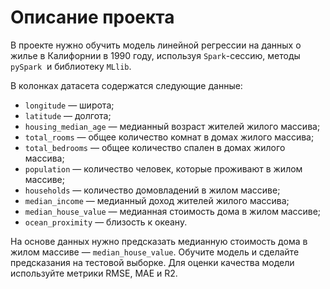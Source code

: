 # Описание проекта

В проекте нужно обучить модель линейной регрессии на данных о жилье в Калифорнии в 1990 году, используя `Spark`-сессию, методы `pySpark`  и библиотеку `MLlib`.

В колонках датасета содержатся следующие данные:

- `longitude` — широта;
- `latitude` — долгота;
- `housing_median_age` — медианный возраст жителей жилого массива;
- `total_rooms` — общее количество комнат в домах жилого массива;
- `total_bedrooms` — общее количество спален в домах жилого массива;
- `population` — количество человек, которые проживают в жилом массиве;
- `households` — количество домовладений в жилом массиве;
- `median_income` — медианный доход жителей жилого массива;
- `median_house_value` — медианная стоимость дома в жилом массиве;
- `ocean_proximity` — близость к океану.

На основе данных нужно предсказать медианную стоимость дома в жилом массиве — `median_house_value`. Обучите модель и сделайте предсказания на тестовой выборке. Для оценки качества модели используйте метрики RMSE, MAE и R2.

&nbsp;